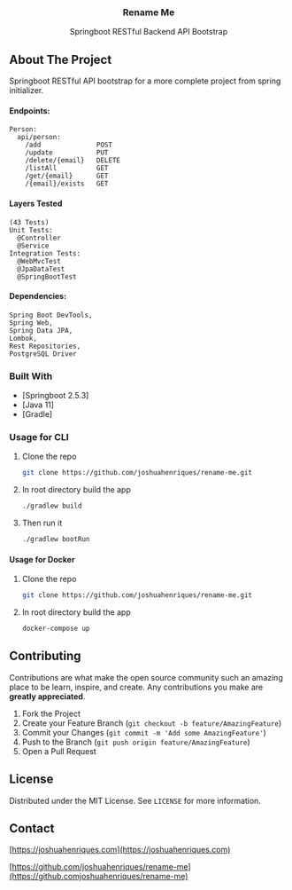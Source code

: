 <p align="center">
  <h3 align="center">Rename Me</h3>
  <p align="center">
    Springboot RESTful Backend API Bootstrap
  </p>
</p>

## About The Project
Springboot RESTful API bootstrap for a more complete project from spring initializer.  

#### Endpoints:
```
Person:
  api/person:
    /add              POST  
    /update           PUT
    /delete/{email}   DELETE
    /listAll          GET
    /get/{email}      GET
    /{email}/exists   GET
```

#### Layers Tested
```
(43 Tests)
Unit Tests:
  @Controller 
  @Service
Integration Tests:
  @WebMvcTest
  @JpaDataTest
  @SpringBootTest 
```

#### Dependencies:
```
Spring Boot DevTools,
Spring Web,
Spring Data JPA,
Lombok,
Rest Repositories,
PostgreSQL Driver
```

### Built With
* [Springboot 2.5.3]
* [Java 11]
* [Gradle]

### Usage for CLI
1. Clone the repo
   ```sh
   git clone https://github.com/joshuahenriques/rename-me.git
   ```
3. In root directory build the app
   ```sh
   ./gradlew build
   ```
4. Then run it
   ```sh
   ./gradlew bootRun
   ```
   
#### Usage for Docker
1. Clone the repo
   ```sh
   git clone https://github.com/joshuahenriques/rename-me.git
   ```
2. In root directory build the app
   ```sh
   docker-compose up

## Contributing
Contributions are what make the open source community such an amazing place to be learn, inspire, and create. Any contributions you make are **greatly appreciated**.

1. Fork the Project
2. Create your Feature Branch (`git checkout -b feature/AmazingFeature`)
3. Commit your Changes (`git commit -m 'Add some AmazingFeature'`)
4. Push to the Branch (`git push origin feature/AmazingFeature`)
5. Open a Pull Request

## License
Distributed under the MIT License. See `LICENSE` for more information.

## Contact
[https://joshuahenriques.com](https://joshuahenriques.com)

[https://github.com/joshuahenriques/rename-me](https://github.comjoshuahenriques/rename-me)
